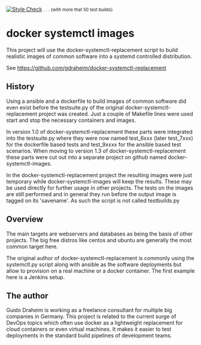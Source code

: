 [![Style Check](https://github.com/gdraheim/docker-systemctl-images/actions/workflows/stylecheck.yml/badge.svg?event=push&branch=develop)](https://github.com/gdraheim/docker-systemctl-images/actions/workflows/stylecheck.yml)
<small>. . . (with more that 50 test builds)</small>

# docker systemctl images

This project will use the docker-systemctl-replacement script
to build realistic images of common software into a systemd
controlled distribution.

See https://github.com/gdraheim/docker-systemctl-replacement

## History

Using a ansible and a dockerfile to build images of common
software did even exist before the testsuite.py of the
original docker-systemctl-replacement project was created.
Just a couple of Makefile lines were used start and stop
the necessary containers and images.

In version 1.0 of docker-systemctl-replacement these parts
were integrated into the testsuite.py where they were now
named test_6xxx (later test_7xxx) for the dockerfile based
tests and test_9xxxx for the ansible based test scenarios.
When moving to version 1.3 of docker-systemctl-replacement
these parts were cut out into a separate project on github
named docker-systemctl-images.

In the docker-systemctl-replacement project the resulting
images were just temporary while docker-systemctl-images
will keep the results. These may be used directly for
further usage in other projects. The tests on the images
are still performed and in general they run before the
output image is tagged on its 'savename'. As such the
script is not called testbuilds.py

## Overview

The main targets are webservers and databases as being
the basis of other projects. The big free distros like 
centos and ubuntu are generally the most common target
here.

The original author of docker-systemctl-replacement is
commonly using the systemctl.py script along with
ansible as the software deployments but allow to 
provision on a real machine or a docker container. The
first example here is a Jenkins setup.

## The author

Guido Draheim is working as a freelance consultant for
multiple big companies in Germany. This project is related 
to the current surge of DevOps topics which often use docker 
as a lightweight replacement for cloud containers or even 
virtual machines. It makes it easier to test deployments
in the standard build pipelines of development teams.


